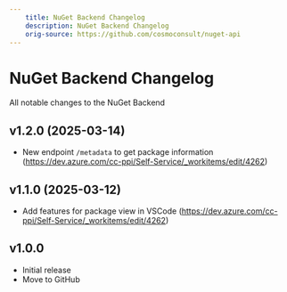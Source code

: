 ```yaml
---
    title: NuGet Backend Changelog
    description: NuGet Backend Changelog
    orig-source: https://github.com/cosmoconsult/nuget-api
---
```


# NuGet Backend Changelog

All notable changes to the NuGet Backend

## v1.2.0 (2025-03-14)

- New endpoint `/metadata` to get package information (https://dev.azure.com/cc-ppi/Self-Service/_workitems/edit/4262)

## v1.1.0 (2025-03-12)

- Add features for package view in VSCode (https://dev.azure.com/cc-ppi/Self-Service/_workitems/edit/4262)

## v1.0.0

- Initial release
- Move to GitHub
